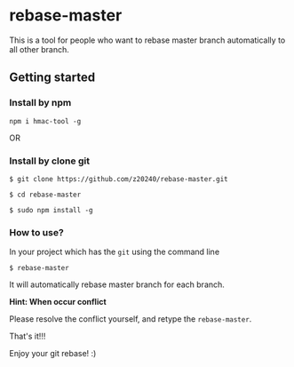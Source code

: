 # rebase-master

This is a tool for people who want to rebase master branch automatically to all other branch.

## Getting started

### Install by npm

```
npm i hmac-tool -g
```

OR

### Install by clone git

```
$ git clone https://github.com/z20240/rebase-master.git

$ cd rebase-master

$ sudo npm install -g
```

### How to use?

In your project which has the `git` using the command line

```
$ rebase-master
```

It will automatically rebase master branch for each branch.

**Hint: When occur conflict**

Please resolve the conflict yourself, and retype the `rebase-master`.

That's it!!!

Enjoy your git rebase! :)

